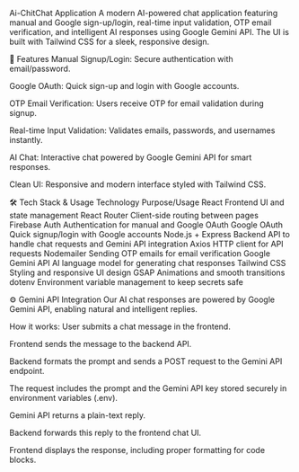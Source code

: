 Ai-ChitChat Application
A modern AI-powered chat application featuring manual and Google sign-up/login, real-time input validation, OTP email verification, and intelligent AI responses using Google Gemini API. The UI is built with Tailwind CSS for a sleek, responsive design.

🚀 Features
Manual Signup/Login: Secure authentication with email/password.

Google OAuth: Quick sign-up and login with Google accounts.

OTP Email Verification: Users receive OTP for email validation during signup.

Real-time Input Validation: Validates emails, passwords, and usernames instantly.

AI Chat: Interactive chat powered by Google Gemini API for smart responses.

Clean UI: Responsive and modern interface styled with Tailwind CSS.



🛠️ Tech Stack & Usage
Technology	Purpose/Usage
React	Frontend UI and state management
React Router	Client-side routing between pages
Firebase Auth	Authentication for manual and Google OAuth
Google OAuth	Quick signup/login with Google accounts
Node.js + Express	Backend API to handle chat requests and Gemini API integration
Axios	HTTP client for API requests
Nodemailer	Sending OTP emails for email verification
Google Gemini API	AI language model for generating chat responses
Tailwind CSS	Styling and responsive UI design
GSAP	Animations and smooth transitions
dotenv	Environment variable management to keep secrets safe

⚙️ Gemini API Integration
Our AI chat responses are powered by Google Gemini API, enabling natural and intelligent replies.

How it works:
User submits a chat message in the frontend.

Frontend sends the message to the backend API.

Backend formats the prompt and sends a POST request to the Gemini API endpoint.

The request includes the prompt and the Gemini API key stored securely in environment variables (.env).

Gemini API returns a plain-text reply.

Backend forwards this reply to the frontend chat UI.

Frontend displays the response, including proper formatting for code blocks.
